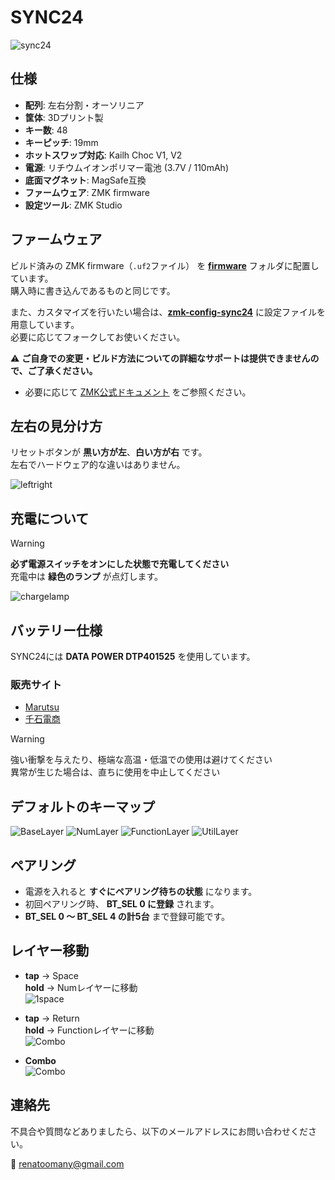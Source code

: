 # SYNC24

![sync24](/img/sync24.JPG)

## 仕様

- **配列**: 左右分割・オーソリニア
- **筐体**: 3Dプリント製
- **キー数**: 48
- **キーピッチ**: 19mm
- **ホットスワップ対応**: Kailh Choc V1, V2
- **電源**: リチウムイオンポリマー電池 (3.7V / 110mAh)
- **底面マグネット**: MagSafe互換
- **ファームウェア**: ZMK firmware
- **設定ツール**: ZMK Studio

## ファームウェア  

ビルド済みの ZMK firmware（`.uf2`ファイル） を **[firmware](./firmware)** フォルダに配置しています。  
購入時に書き込んであるものと同じです。

また、カスタマイズを行いたい場合は、**[zmk-config-sync24](https://github.com/renatoomany/zmk-config-sync24)** に設定ファイルを用意しています。  
必要に応じてフォークしてお使いください。  

⚠ **ご自身での変更・ビルド方法についての詳細なサポートは提供できませんので、ご了承ください。**  
  - 必要に応じて [ZMK公式ドキュメント](https://zmk.dev/docs) をご参照ください。

## 左右の見分け方  

リセットボタンが **黒い方が左**、**白い方が右** です。  
左右でハードウェア的な違いはありません。  

![leftright](/img/leftright.png)

## 充電について

> [!WARNING]
> **必ず電源スイッチをオンにした状態で充電してください**  
> 充電中は **緑色のランプ** が点灯します。  

![chargelamp](/img/chargelamp.png)

## バッテリー仕様

SYNC24には **DATA POWER DTP401525** を使用しています。  

### 販売サイト

- [Marutsu](https://www.marutsu.co.jp/pc/i/2228265/])
- [千石電商](https://www.sengoku.co.jp/mod/sgk_cart/detail.php?code=EEHD-5VAC)  

> [!WARNING]
> 強い衝撃を与えたり、極端な高温・低温での使用は避けてください  
> 異常が生じた場合は、直ちに使用を中止してください  

## デフォルトのキーマップ

![BaseLayer](/img/base_layer.png)
![NumLayer](/img/num_layer.png)
![FunctionLayer](/img/function_layer.png)
![UtilLayer](/img/util_layer.png)

## ペアリング

- 電源を入れると **すぐにペアリング待ちの状態** になります。  
- 初回ペアリング時、 **BT_SEL 0 に登録** されます。  
- **BT_SEL 0 〜 BT_SEL 4 の計5台** まで登録可能です。  

## レイヤー移動

- **tap** → Space  
  **hold** → Numレイヤーに移動  
  ![1space](/img/1_space.png)

- **tap** → Return  
  **hold** → Functionレイヤーに移動  
  ![Combo](/img/2_return.png)

- **Combo**  
  ![Combo](/img/combo.png)

## 連絡先

不具合や質問などありましたら、以下のメールアドレスにお問い合わせください。  

📧 [renatoomany@gmail.com](mailto:renatoomany@gmail.com)  